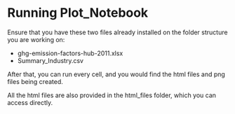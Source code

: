 
# Running Plot_Notebook

Ensure that you have these two files already installed on the folder structure you are working on:

 - ghg-emission-factors-hub-2011.xlsx
 - Summary_Industry.csv

After that, you can run every cell, and you would find the html files and png files being created.

All the html files are also provided in the html_files folder, which you can access directly.
